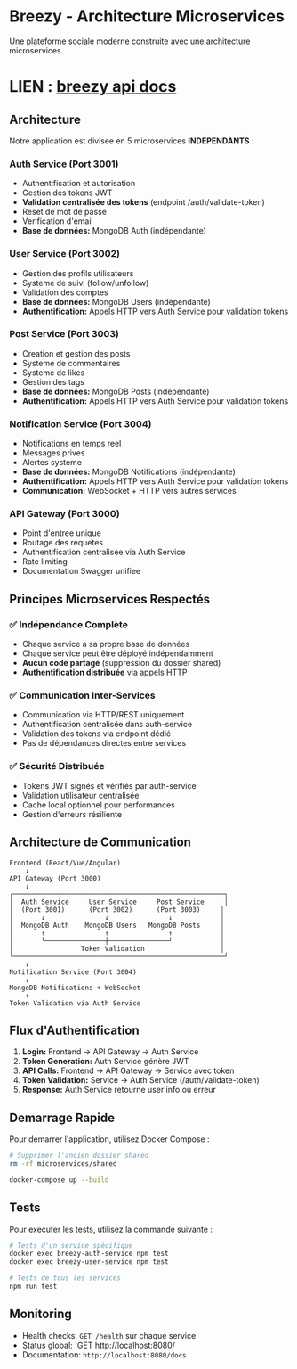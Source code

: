 ﻿# Breezy - Architecture Microservices

Une plateforme sociale moderne construite avec une architecture microservices.

# LIEN : [breezy api docs](https://docs.breezy.website/docs/)

## Architecture

Notre application est divisee en 5 microservices **INDEPENDANTS** :

### Auth Service (Port 3001)
* Authentification et autorisation
* Gestion des tokens JWT
* **Validation centralisée des tokens** (endpoint /auth/validate-token)
* Reset de mot de passe
* Verification d'email
* **Base de données:** MongoDB Auth (indépendante)

### User Service (Port 3002)
* Gestion des profils utilisateurs
* Systeme de suivi (follow/unfollow)
* Validation des comptes
* **Base de données:** MongoDB Users (indépendante)
* **Authentification:** Appels HTTP vers Auth Service pour validation tokens

### Post Service (Port 3003)
* Creation et gestion des posts
* Systeme de commentaires
* Systeme de likes
* Gestion des tags
* **Base de données:** MongoDB Posts (indépendante)
* **Authentification:** Appels HTTP vers Auth Service pour validation tokens

### Notification Service (Port 3004)
* Notifications en temps reel
* Messages prives
* Alertes systeme
* **Base de données:** MongoDB Notifications (indépendante)
* **Authentification:** Appels HTTP vers Auth Service pour validation tokens
* **Communication:** WebSocket + HTTP vers autres services

### API Gateway (Port 3000)
* Point d'entree unique
* Routage des requetes
* Authentification centralisee via Auth Service
* Rate limiting
* Documentation Swagger unifiee

## Principes Microservices Respectés

### ✅ Indépendance Complète
- Chaque service a sa propre base de données
- Chaque service peut être déployé indépendamment
- **Aucun code partagé** (suppression du dossier shared)
- **Authentification distribuée** via appels HTTP

### ✅ Communication Inter-Services
- Communication via HTTP/REST uniquement
- Authentification centralisée dans auth-service
- Validation des tokens via endpoint dédié
- Pas de dépendances directes entre services

### ✅ Sécurité Distribuée
- Tokens JWT signés et vérifiés par auth-service
- Validation utilisateur centralisée
- Cache local optionnel pour performances
- Gestion d'erreurs résiliente

## Architecture de Communication

```
Frontend (React/Vue/Angular)
    ↓
API Gateway (Port 3000)
    ↓
┌─────────────────────────────────────────────────────┐
│  Auth Service     User Service     Post Service     │
│  (Port 3001)      (Port 3002)      (Port 3003)     │
│       ↓               ↓               ↓            │
│  MongoDB Auth    MongoDB Users   MongoDB Posts     │
│       ↑               ↑               ↑            │
│       └───────────────┼───────────────┘            │
│                 Token Validation                   │
└─────────────────────────────────────────────────────┘
    ↓
Notification Service (Port 3004)
    ↓
MongoDB Notifications + WebSocket
    ↑
Token Validation via Auth Service
```

## Flux d'Authentification

1. **Login:** Frontend → API Gateway → Auth Service
2. **Token Generation:** Auth Service génère JWT
3. **API Calls:** Frontend → API Gateway → Service avec token
4. **Token Validation:** Service → Auth Service (/auth/validate-token)
5. **Response:** Auth Service retourne user info ou erreur

## Demarrage Rapide
Pour demarrer l'application, utilisez Docker Compose :

```bash
# Supprimer l'ancien dossier shared
rm -rf microservices/shared

docker-compose up --build
```

## Tests
Pour executer les tests, utilisez la commande suivante :
```bash
# Tests d'un service spécifique
docker exec breezy-auth-service npm test
docker exec breezy-user-service npm test

# Tests de tous les services
npm run test
```

## Monitoring
- Health checks: `GET /health` sur chaque service
- Status global: `GET http://localhost:8080/
- Documentation: `http://localhost:8080/docs`
